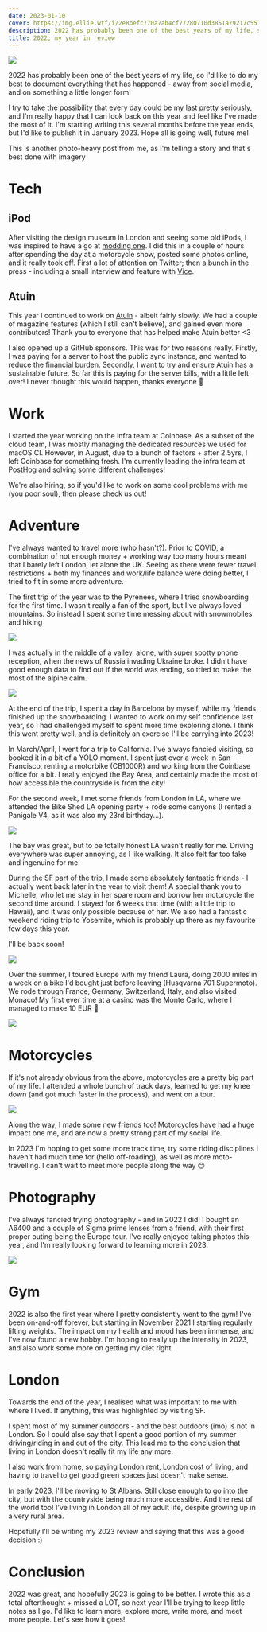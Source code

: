 ```yaml
---
date: 2023-01-10
cover: https://img.ellie.wtf/i/2e8befc770a7ab4cf77280710d3851a79217c5512bd4adb1faf4ef279306d26c.jpg
description: 2022 has probably been one of the best years of my life, so I'd like to do my best to document everything that has happened - away from social media, and on something a little longer form!
title: 2022, my year in review
---
```

![](https://img.ellie.wtf/i/2e8befc770a7ab4cf77280710d3851a79217c5512bd4adb1faf4ef279306d26c.jpg)

2022 has probably been one of the best years of my life, so I'd like to do my best to document everything that has happened - away from social media, and on something a little longer form!

I try to take the possibility that every day could be my last pretty seriously, and I'm really happy that I can look back on this year and feel like I've made the most of it.
I'm starting writing this several months before the year ends, but I'd like to publish it in January 2023. Hope all is going well, future me!

This is another photo-heavy post from me, as I'm telling a story and that's best done with imagery

# Tech
## iPod
After visiting the design museum in London and seeing some old iPods, I was inspired to have a go at [modding one](ipod.md). I did this in a couple of hours after spending the day at a motorcycle show, posted some photos online, and it really took off. First a lot of attention on Twitter; then a bunch in the press - including a small interview and feature with [Vice](https://www.vice.com/en/article/qjbexd/a-software-engineer-upgraded-an-old-ipod-for-2022?ref=ellie.wtf).

## Atuin
This year I continued to work on [Atuin](atuin.md) - albeit fairly slowly. We had a couple of magazine features (which I still can't believe), and gained even more contributors! Thank you to everyone that has helped make Atuin better <3

I also opened up a GitHub sponsors. This was for two reasons really. Firstly, I was paying for a server to host the public sync instance, and wanted to reduce the financial burden. Secondly, I want to try and ensure Atuin has a sustainable future.
So far this is paying for the server bills, with a little left over! I never thought this would happen, thanks everyone 💖

# Work
I started the year working on the infra team at Coinbase. As a subset of the cloud team, I was mostly managing the dedicated resources we used for macOS CI.
However, in August, due to a bunch of factors + after 2.5yrs, I left Coinbase for something fresh. I'm currently leading the infra team at PostHog and solving some different challenges!

We're also hiring, so if you'd like to work on some cool problems with me (you poor soul), then please check us out!

# Adventure
I've always wanted to travel more (who hasn't?). Prior to COVID, a combination of not enough money + working way too many hours meant that I barely left London, let alone the UK. Seeing as there were fewer travel restrictions + both my finances and work/life balance were doing better, I tried to fit in some more adventure.

The first trip of the year was to the Pyrenees, where I tried snowboarding for the first time. I wasn't really a fan of the sport, but I've always loved mountains. So instead I spent some time messing about with snowmobiles and hiking

![](https://img.ellie.wtf/i/9e0a592cd53ec77cf0e5daaeff15a458d84626f18577a4719836ec7df38ff497.jpg)

I was actually in the middle of a valley, alone, with super spotty phone reception, when the news of Russia invading Ukraine broke. I didn't have good enough data to find out if the world was ending, so tried to make the most of the alpine calm.

![](https://img.ellie.wtf/i/dd97eec83f4c708cab92bdb661fa030250c26c62c9fa62eacea6c099632229d7.jpg)

At the end of the trip, I spent a day in Barcelona by myself, while my friends finished up the snowboarding. I wanted to work on my self confidence last year, so I had challenged myself to spent more time exploring alone. I think this went pretty well, and is definitely an exercise I'll be carrying into 2023!

In March/April, I went for a trip to California. I've always fancied visiting, so booked it in a bit of a YOLO moment. I spent just over a week in San Francisco, renting a motorbike (CB1000R) and working from the Coinbase office for a bit. I really enjoyed the Bay Area, and certainly made the most of how accessible the countryside is from the city!

For the second week, I met some friends from London in LA, where we attended the Bike Shed LA opening party + rode some canyons (I rented a Panigale V4, as it was also my 23rd birthday...).

![](https://img.ellie.wtf/i/8b3ee7b86664ff98302e2126ca995fb3afe58991895e25d266845d8520a25936.jpg)

The bay was great, but to be totally honest LA wasn't really for me. Driving everywhere was super annoying, as I like walking. It also felt far too fake and ingenuine for me.

During the SF part of the trip, I made some absolutely fantastic friends - I actually went back later in the year to visit them! A special thank you to Michelle, who let me stay in her spare room and borrow her motorcycle the second time around. I stayed for 6 weeks that time (with a little trip to Hawaii), and it was only possible because of her. We also had a fantastic weekend riding trip to Yosemite, which is probably up there as my favourite few days this year.

I'll be back soon!

![](https://img.ellie.wtf/i/08391a7ffaad6f9b7a28aad91c291403c804e4515921742df07ceccb3ddc5f1e.jpg)

Over the summer, I toured Europe with my friend Laura, doing 2000 miles in a week on a bike I'd bought just before leaving (Husqvarna 701 Supermoto). We rode through France, Germany, Switzerland, Italy, and also visited Monaco! My first ever time at a casino was the Monte Carlo, where I managed to make 10 EUR 💪

![](https://img.ellie.wtf/i/a4d8775ac7184ebea6d9e96064a1c32a6f227b4645845331443d90a535de77e0.jpg)

# Motorcycles
If it's not already obvious from the above, motorcycles are a pretty big part of my life. I attended a whole bunch of track days, learned to get my knee down (and got much faster in the process), and went on a tour.

![](https://img.ellie.wtf/i/a55a3101e3f09ab084e911c7cfc121eefef3fbefeabcaef5b80c295efe42524a.jpg)

Along the way, I made some new friends too! Motorcycles have had a huge impact one me, and are now a pretty strong part of my social life.

In 2023 I'm hoping to get some more track time, try some riding disciplines I haven't had much time for (hello off-roading), as well as more moto-travelling. I can't wait to meet more people along the way 😊

# Photography
I've always fancied trying photography - and in 2022 I did! I bought an A6400 and a couple of Sigma prime lenses from a friend, with their first proper outing being the Europe tour. I've really enjoyed taking photos this year, and I'm really looking forward to learning more in 2023.

![](https://img.ellie.wtf/i/7e57bb3234807a898b660338e6691f3b595738f67dd407091874c7e1aa01e28f.jpg)
# Gym
2022 is also the first year where I pretty consistently went to the gym! I've been on-and-off forever, but starting in November 2021 I starting regularly lifting weights. The impact on my health and mood has been immense, and I've now found a new hobby.
I'm hoping to really up the intensity in 2023, and also work some more on getting my diet right.

# London
Towards the end of the year, I realised what was important to me with where I lived. If anything, this was highlighted by visiting SF.

I spent most of my summer outdoors - and the best outdoors (imo) is not in London. So I could also say that I spent a good portion of my summer driving/riding in and out of the city. This lead me to the conclusion that living in London doesn't really fit my life any more.

I also work from home, so paying London rent, London cost of living, and having to travel to get good green spaces just doesn't make sense.

In early 2023, I'll be moving to St Albans. Still close enough to go into the city, but with the countryside being much more accessible. And the rest of the world too! I've living in London all of my adult life, despite growing up in a very rural area.

Hopefully I'll be writing my 2023 review and saying that this was a good decision :)

# Conclusion
2022 was great, and hopefully 2023 is going to be better. I wrote this as a total afterthought + missed a LOT, so next year I'll be trying to keep little notes as I go.
I'd like to learn more, explore more, write more, and meet more people. Let's see how it goes!